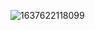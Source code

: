![1637622118099](https://github.com/vdh1612/try_hack_me_ctf/assets/125654739/138a2ab1-ad86-4150-a370-83b7f22a2a91)
